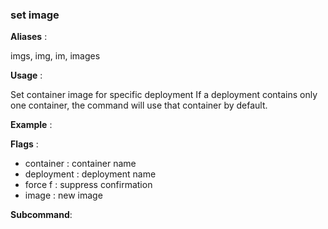 
### set image

**Aliases**   :

imgs, img, im, images

**Usage**     :

Set container image for specific deployment
If a deployment contains only one container, the command will use that container by default.

**Example**   :



**Flags**     :

  + container  : container name
  + deployment  : deployment name
  + force f : suppress confirmation
  + image  : new image
  

**Subcommand**:

  

